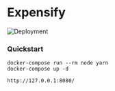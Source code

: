 # Expensify
![Deployment](https://github.com/rdok/expensify/workflows/CI/badge.svg) 

### Quickstart

```
docker-compose run --rm node yarn
docker-compose up -d

http://127.0.0.1:8080/
```

